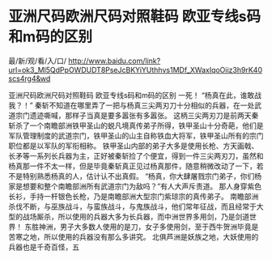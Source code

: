 # 亚洲尺码欧洲尺码对照鞋码 欧亚专线s码和m码的区别

最/新/观/看/入/口/ http://www.baidu.com/link?url=ok3_Ml5QdPpOWDUDT8PseJcBKYiYUthhvs1MDf_XWaxIqoOiiz3h9rK40scs4rg4&wd

亚洲尺码欧洲尺码对照鞋码 欧亚专线s码和m码的区别
一死！
    “杨真在此，谁敢战我？！”
    秦斩不知道在哪里弄了一把与杨真三尖两刃刀十分相似的兵器，在一处武道宗门遗迹嘶喊，那样子当真是要多嚣张有多嚣张。
    这柄三尖两刃刀是前两天秦斩杀了一个南瞻部洲铁甲圣山的蜕凡境真传弟子所得，铁甲圣山十分奇葩，他们是军队管理制度的武道宗门，铁甲圣山的山主自称铁血大将军，铁甲圣山所有的宗门职位都是以军队的军衔相称。
    铁甲圣山内部的弟子大多是使用长枪、方天画戟、长矛等一系列长兵器为主，正好被秦斩捡了个便宜，得到一件三尖两刃刀，虽然和杨真那一件不太一样，但是毕竟秦斩真正见过杨真那件，随意稍微改动了一下，若不是特别熟悉杨真的人，估计认不出真假。
    “杨真，你大肆屠戮宗门弟子，你们杨家是想要和整个南瞻部洲所有武道宗门为敌吗？”有人大声斥责道。
    那人身穿紫色长衫，手持一杆银色长枪，乃是南瞻部洲大型宗门紫琼宗的真传弟子。
    南瞻部洲杀伐不断，与巫族战斗，与蛮族战斗，与鬼族战斗，他们常年征战，而且经常于大型的战场厮杀，所以使用的兵器大多为长兵器，而中洲世界多用剑，乃是剑道世界！
    东胜神洲，男子大多数人使用的是刀，女子多使用剑，至于西牛贺洲毕竟是苦寒之地，所以使用的兵器没有那么多讲究。
    北俱芦洲是妖族之地，大妖使用的兵器也是千奇百怪，五
